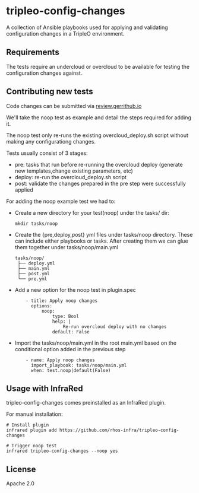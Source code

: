 tripleo-config-changes
=========

A collection of Ansible playbooks used for applying and validating configuration changes in a TripleO environment.

Requirements
------------

The tests require an undercloud or overcloud to be available for testing the configuration changes against.

Contributing new tests
-----------------------------
Code changes can be submitted via [review.gerrithub.io](https://review.gerrithub.io/admin/projects/rhos-infra/tripleo-config-changes)

We'll take the noop test as example and detail the steps required for adding it.

The noop test only re-runs
the existing overcloud_deploy.sh script without making any configurationg changes.

Tests usually consist of 3 stages:

  - pre: tasks that run before re-running the overcloud deploy (generate new templates,change existing parameters, etc)
  - deploy: re-run the overcloud_deploy.sh script
  - post: validate the changes prepared in the pre step were successfully applied

For adding the noop example test we had to:

  - Create a new directory for your test(noop) under the tasks/ dir:

        mkdir tasks/noop

  - Create the {pre,deploy,post} yml files under tasks/noop directory. These can include either playbooks or tasks. After creating them we can glue them together under tasks/noop/main.yml

        tasks/noop/
         ├── deploy.yml
         ├── main.yml
         ├── post.yml
         └── pre.yml

  - Add a new option for the noop test in plugin.spec

            - title: Apply noop changes
              options:
                  noop:
                      type: Bool
                      help: |
                          Re-run overcloud deploy with no changes
                      default: False

  - Import the tasks/noop/main.yml in the root main.yml based on the conditional option added in the previous step

            - name: Apply noop changes
              import_playbook: tasks/noop/main.yml
              when: test.noop|default(False)

Usage with InfraRed
-----------------------------

tripleo-config-changes comes preinstalled as an InfraRed plugin.

For manual installation:

    # Install plugin
    infrared plugin add https://github.com/rhos-infra/tripleo-config-changes

    # Trigger noop test
    infrared tripleo-config-changes --noop yes

License
-------

Apache 2.0
